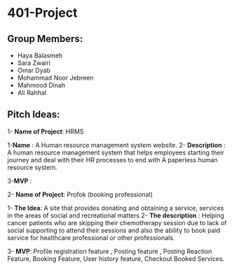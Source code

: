 # **401-Project**

## **Group Members:**

- Haya Balasmeh
- Sara Zwairi
- Omar Dyab
- Mohammad Noor Jebreen
- Mahmood Dinah
- Ali Rahhal

## **Pitch Ideas:**

1- **Name of Project**: HRMS

1-**Name** : A Human resource management system website.
2- **Description** : A human resource management system that helps employees starting their journey and deal with their HR processes to end with A paperless human resource system.

3-**MVP** :  


2- **Name of Project**: Profok (booking professional)

1- **The Idea**: A site that provides donating and obtaining a service, services in the areas of social and recreational matters
2- **The description** : Helping cancer patients who are skipping their chemotherapy session due to lack of social supporting  to attend their sessions and also the ability to book paid service for healthcare professional or other professionals.

3- **MVP**: Profile registration feature , Posting feature , Posting Reaction Feature, Booking Feature, User history feature, Checkout Booked Services.
